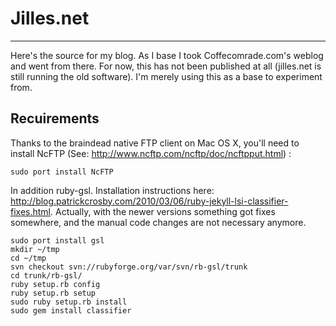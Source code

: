 # Jilles.net
***
Here's the source for my blog. As I base I took Coffecomrade.com's weblog and went from there. For now, this has not been published at all (jilles.net is still running the old software). I'm merely using this as a base to experiment from.

Recuirements
------------
Thanks to the braindead native FTP client on Mac OS X, you'll need to install NcFTP (See: http://www.ncftp.com/ncftp/doc/ncftpput.html) :

    sudo port install NcFTP

In addition ruby-gsl. Installation instructions here: http://blog.patrickcrosby.com/2010/03/06/ruby-jekyll-lsi-classifier-fixes.html. Actually, with the newer versions something got fixes somewhere, and the manual code changes are not necessary anymore.

    sudo port install gsl
    mkdir ~/tmp
    cd ~/tmp
    svn checkout svn://rubyforge.org/var/svn/rb-gsl/trunk
    cd trunk/rb-gsl/
    ruby setup.rb config
    ruby setup.rb setup
    sudo ruby setup.rb install
    sudo gem install classifier
    
